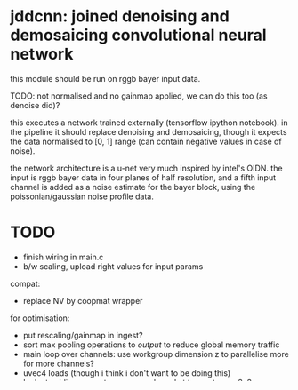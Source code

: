 # jddcnn: joined denoising and demosaicing convolutional neural network

this module should be run on rggb bayer input data.

TODO: not normalised and no gainmap applied, we can do this too (as denoise did)?

this executes a network trained externally (tensorflow ipython notebook).
in the pipeline it should replace denoising and demosaicing, though it expects
the data normalised to [0, 1] range (can contain negative values in case of noise).

the network architecture is a u-net very much inspired by intel's OIDN.
the input is rggb bayer data in four planes of half resolution, and a fifth input channel
is added as a noise estimate for the bayer block, using the poissonian/gaussian noise
profile data.

# TODO
* finish wiring in main.c
* b/w scaling, upload right values for input params

compat:
* replace NV by coopmat wrapper

for optimisation:
* put rescaling/gainmap in ingest?
* sort max pooling operations to *output* to reduce global memory traffic
* main loop over channels: use workgroup dimension z to parallelise more for more channels?
* uvec4 loads (though i think i don't want to be doing this)
* look at nvidia coopmat gemm sample and at tencent ncnn 3x3 convolution kernel for comparison

